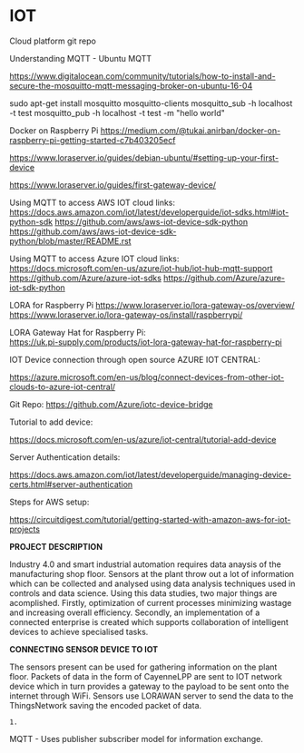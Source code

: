 # IOT
Cloud platform git repo 


Understanding MQTT - Ubuntu 
MQTT

https://www.digitalocean.com/community/tutorials/how-to-install-and-secure-the-mosquitto-mqtt-messaging-broker-on-ubuntu-16-04

sudo apt-get install mosquitto mosquitto-clients
mosquitto_sub -h localhost -t test
mosquitto_pub -h localhost -t test -m "hello world"


Docker on Raspberry Pi
https://medium.com/@tukai.anirban/docker-on-raspberry-pi-getting-started-c7b403205ecf

https://www.loraserver.io/guides/debian-ubuntu/#setting-up-your-first-device

https://www.loraserver.io/guides/first-gateway-device/


Using MQTT to access AWS IOT cloud links:
	https://docs.aws.amazon.com/iot/latest/developerguide/iot-sdks.html#iot-python-sdk
	https://github.com/aws/aws-iot-device-sdk-python
	https://github.com/aws/aws-iot-device-sdk-python/blob/master/README.rst


Using MQTT to access Azure IOT cloud links:
	https://docs.microsoft.com/en-us/azure/iot-hub/iot-hub-mqtt-support
	https://github.com/Azure/azure-iot-sdks
	https://github.com/Azure/azure-iot-sdk-python


LORA for Raspberry Pi
	https://www.loraserver.io/lora-gateway-os/overview/
	https://www.loraserver.io/lora-gateway-os/install/raspberrypi/

LORA Gateway Hat for Raspberry Pi:   
https://uk.pi-supply.com/products/iot-lora-gateway-hat-for-raspberry-pi



IOT Device connection through open source AZURE IOT CENTRAL:

https://azure.microsoft.com/en-us/blog/connect-devices-from-other-iot-clouds-to-azure-iot-central/

Git Repo: https://github.com/Azure/iotc-device-bridge


Tutorial to add device:

https://docs.microsoft.com/en-us/azure/iot-central/tutorial-add-device



Server Authentication details:

https://docs.aws.amazon.com/iot/latest/developerguide/managing-device-certs.html#server-authentication


Steps for AWS setup:

https://circuitdigest.com/tutorial/getting-started-with-amazon-aws-for-iot-projects


**PROJECT DESCRIPTION**

Industry 4.0 and smart industrial automation requires data anaysis of the manufacturing shop floor. Sensors at the plant throw out a lot of information which can be collected and analysed using data analysis techniques used in controls and data science. Using this data studies, two major things are acomplished. Firstly, optimization of current processes minimizing wastage and increasing overall efficiency. Secondly, an implementation of a connected enterprise is created which supports collaboration of intelligent devices to achieve specialised tasks.

**CONNECTING SENSOR DEVICE TO IOT**

The sensors present can be used for gathering information on the plant floor. Packets of data in the form of CayenneLPP are sent to IOT network device which in turn provides a gateway to the payload to be sent onto the internet through WiFi. Sensors use LORAWAN server to send the data to the ThingsNetwork saving the encoded packet of data.

	1. 


MQTT - Uses publisher subscriber model for information exchange.
